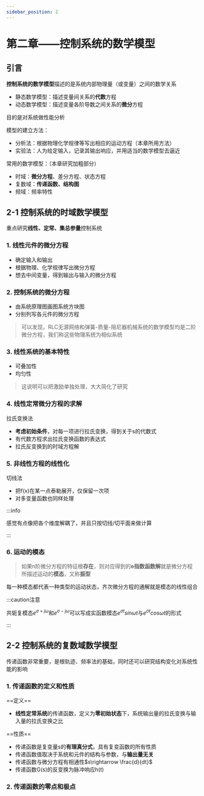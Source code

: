 ```yaml
---
sidebar_position: 2
---
```


# 第二章——控制系统的数学模型

## 引言

**控制系统的数学模型**描述的是系统内部物理量（或变量）之间的数学关系

- 静态数学模型：描述变量间关系的**代数**方程
- 动态数学模型：描述变量各阶导数之间关系的**微分**方程

目的是对系统做性能分析

模型的建立方法：

- 分析法：根据物理化学规律等写出相应的运动方程（本章所用方法）
- 实验法：人为给定输入，记录其输出响应，并用适当的数学模型去逼近

常用的数学模型：（本章研究加粗部分）

- 时域：**微分方程**、差分方程、状态方程
- 复数域：**传递函数、结构图**
- 频域：频率特性

## 2-1 控制系统的时域数学模型

重点研究**线性、定常、集总参量**控制系统

### 1. 线性元件的微分方程

- 确定输入和输出
- 根据物理、化学规律写出微分方程
- 想去中间变量，得到输出与输入的微分方程

### 2. 控制系统的微分方程

- 由系统原理图画图系统方块图
- 分别列写各元件的微分方程

> 可以发现，RLC无源网络和弹簧-质量-阻尼器机械系统的数学模型均是二阶微分方程，我们称这些物理系统为相似系统

### 3. 线性系统的基本特性

- 可叠加性
- 均匀性

> 这说明可以把激励单独处理，大大简化了研究

### 4. 线性定常微分方程的求解

拉氏变换法

- **考虑初始条件**，对每一项进行拉氏变换，得到关于s的代数式
- 有代数方程求出拉氏变换函数的表达式
- 拉氏反变换到的时域方程解

### 5. 非线性方程的线性化

切线法

- 把f(x)在某一点泰勒展开，仅保留一次项
- 对多变量函数也同样处理

:::info

感觉有点像把各个维度解耦了，并且只按切线/切平面来做计算

:::

### 6. 运动的模态

> 如果n阶微分方程的特征根**存在**，则对应得到的**e指数函数解**就是微分方程所描述运动的**模态**，又称**振型**

每一种模态都代表一种类型的运动状态，齐次微分方程的通解就是模态的线性组合

:::caution注意

共轭复模态$e^{\sigma+j\omega}$和$e^{\sigma-j\omega}$可以写成实函数模态$e^{\sigma t}sin\omega t$与$e^{\sigma t}cos\omega t$的形式

:::

## 2-2 控制系统的复数域数学模型

传递函数非常重要，是根轨迹、频率法的基础，同时还可以研究结构变化对系统性能的影响

### 1. 传递函数的定义和性质

==定义==

- **线性定常系统**的传递函数，定义为**零初始状态**下，系统输出量的拉氏变换与输入量的拉氏变换之比

==性质==

- 传递函数是复变量s的**有理真分式**，具有复变函数的所有性质
- 传递函数值取决于系统和元件的结构与参数，与**输出量无关**
- 传递函数与微分方程有相通性$s\rightarrow \frac{d}{dt}$
- 传递函数G(s)的反变换为脉冲响应h(t)

### 2. 传递函数的零点和极点

